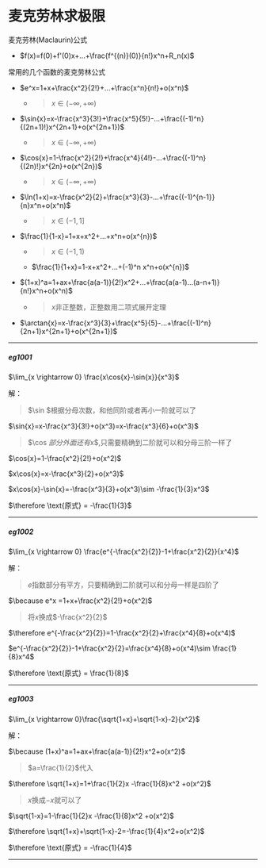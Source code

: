 # 麦克劳林求极限

麦克劳林(Maclaurin)公式

+ $f(x)=f(0)+f'(0)x+...+\frac{f^{(n)}(0)}{n!}x^n+R_n(x)$

常用的几个函数的麦克劳林公式

+ $e^x=1+x+\frac{x^2}{2!}+...+\frac{x^n}{n!}+o(x^n)$

  + > $x \in (-\infty,+\infty)$

+ $\sin{x}=x-\frac{x^3}{3!}+\frac{x^5}{5!}-...+\frac{(-1)^n}{(2n+1)!}x^{2n+1}+o(x^{2n+1})$

  + > $x \in (-\infty,+\infty)$

+ $\cos{x}=1-\frac{x^2}{2!}+\frac{x^4}{4!}-...+\frac{(-1)^n}{(2n)!}x^{2n}+o(x^{2n})$

  + > $x \in (-\infty,+\infty)$

+ $\ln(1+x)=x-\frac{x^2}{2}+\frac{x^3}{3}-...+\frac{(-1)^{n-1}}{n}x^n+o(x^n)$

  + > $x \in (-1,1]$

+ $\frac{1}{1-x}=1+x+x^2+...+x^n+o(x^{n})$

  + > $x \in (-1,1)$

  + $\frac{1}{1+x}=1-x+x^2+...+(-1)^n x^n+o(x^{n})$

+ $(1+x)^a=1+ax+\frac{a(a-1)}{2!}x^2+...+\frac{a(a-1)...(a-n+1)}{n!}x^n+o(x^n)$

  + > $x$非正整数，正整数用二项式展开定理

+ $\arctan{x}=x-\frac{x^3}{3}+\frac{x^5}{5}-...+\frac{(-1)^n}{2n+1}x^{2n+1}+o(x^{2n+1})$







----

##### eg1001

$\lim_{x \rightarrow 0} \frac{x\cos{x}-\sin{x}}{x^3}$

解：

> $\sin $根据分母次数，和他同阶或者再小一阶就可以了

$\sin{x}=x-\frac{x^3}{3!}+o(x^3)=x-\frac{x^3}{6}+o(x^3)$

> $\cos $部分外面还有$x$,只需要精确到二阶就可以和分母三阶一样了

$\cos{x}=1-\frac{x^2}{2!}+o(x^2)$

$x\cos{x}=x-\frac{x^3}{2}+o(x^3)$

$x\cos{x}-\sin{x}=-\frac{x^3}{3}+o(x^3)\sim -\frac{1}{3}x^3$

$\therefore \text{原式} = -\frac{1}{3}$



-----

##### eg1002

$\lim_{x \rightarrow 0} \frac{e^{-\frac{x^2}{2}}-1+\frac{x^2}{2}}{x^4}$

解：

> $e$指数部分有平方，只要精确到二阶就可以和分母一样是四阶了

$\because e^x =1+x+\frac{x^2}{2!}+o(x^2)$

> 将$x$换成$-\frac{x^2}{2}$

$\therefore e^{-\frac{x^2}{2}}=1-\frac{x^2}{2}+\frac{x^4}{8}+o(x^4)$

$e^{-\frac{x^2}{2}}-1+\frac{x^2}{2}=\frac{x^4}{8}+o(x^4)\sim \frac{1}{8}x^4$

$\therefore \text{原式} = \frac{1}{8}$



---

##### eg1003

$\lim_{x \rightarrow 0}\frac{\sqrt{1+x}+\sqrt{1-x}-2}{x^2}$

解：

$\because (1+x)^a=1+ax+\frac{a(a-1)}{2!}x^2+o(x^2)$

> $a=\frac{1}{2}$代入

$\therefore \sqrt{1+x}=1+\frac{1}{2}x -\frac{1}{8}x^2 +o(x^2)$

> $x$换成$-x$就可以了

$\sqrt{1-x}=1-\frac{1}{2}x -\frac{1}{8}x^2 +o(x^2)$

$\therefore \sqrt{1+x}+\sqrt{1-x}-2=-\frac{1}{4}x^2+o(x^2)$

$\therefore \text{原式} = -\frac{1}{4}$





------

















































